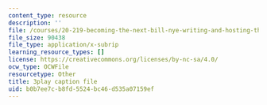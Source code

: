 ```yaml
---
content_type: resource
description: ''
file: /courses/20-219-becoming-the-next-bill-nye-writing-and-hosting-the-educational-show-january-iap-2015/b0b7ee7cb8fd5524bc46d535a07159ef_ViSVJJoo7nE.vtt
file_size: 90438
file_type: application/x-subrip
learning_resource_types: []
license: https://creativecommons.org/licenses/by-nc-sa/4.0/
ocw_type: OCWFile
resourcetype: Other
title: 3play caption file
uid: b0b7ee7c-b8fd-5524-bc46-d535a07159ef
---
```

